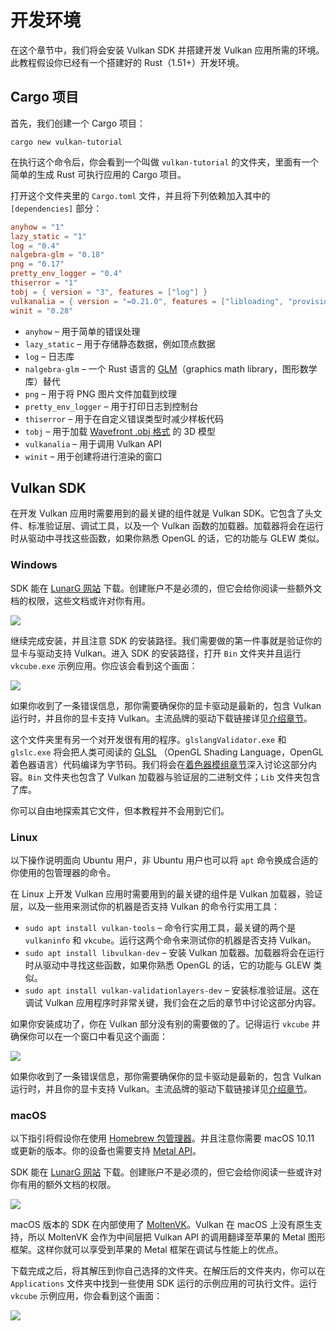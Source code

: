 # 开发环境

在这个章节中，我们将会安装 Vulkan SDK 并搭建开发 Vulkan 应用所需的环境。此教程假设你已经有一个搭建好的 Rust（1.51+）开发环境。

## Cargo 项目

首先，我们创建一个 Cargo 项目：

`cargo new vulkan-tutorial`

在执行这个命令后，你会看到一个叫做 `vulkan-tutorial` 的文件夹，里面有一个简单的生成 Rust 可执行应用的 Cargo 项目。

打开这个文件夹里的 `Cargo.toml` 文件，并且将下列依赖加入其中的 `[dependencies]` 部分：

```toml
anyhow = "1"
lazy_static = "1"
log = "0.4"
nalgebra-glm = "0.18"
png = "0.17"
pretty_env_logger = "0.4"
thiserror = "1"
tobj = { version = "3", features = ["log"] }
vulkanalia = { version = "=0.21.0", features = ["libloading", "provisional", "window"] }
winit = "0.28"
```

* `anyhow` &ndash; 用于简单的错误处理
* `lazy_static` &ndash; 用于存储静态数据，例如顶点数据
* `log` &ndash; 日志库
* `nalgebra-glm` &ndash; 一个 Rust 语言的 [GLM](https://glm.g-truc.net/0.9.9/index.html)（graphics math library，图形数学库）替代
* `png` &ndash; 用于将 PNG 图片文件加载到纹理
* `pretty_env_logger` &ndash; 用于打印日志到控制台
* `thiserror` &ndash; 用于在自定义错误类型时减少样板代码
* `tobj` &ndash; 用于加载 [Wavefront .obj 格式](https:/en.wikipedia.org/wiki/Wavefront_.obj_file) 的 3D 模型
* `vulkanalia` &ndash; 用于调用 Vulkan API
* `winit` &ndash; 用于创建将进行渲染的窗口

## Vulkan SDK

在开发 Vulkan 应用时需要用到的最关键的组件就是 Vulkan SDK。它包含了头文件、标准验证层、调试工具，以及一个 Vulkan 函数的加载器。加载器将会在运行时从驱动中寻找这些函数，如果你熟悉 OpenGL 的话，它的功能与 GLEW 类似。

### Windows

SDK 能在 [LunarG 网站](https://vulkan.lunarg.com/) 下载。创建账户不是必须的，但它会给你阅读一些额外文档的权限，这些文档或许对你有用。

![](./images/vulkan_sdk_download_buttons.png)

继续完成安装，并且注意 SDK 的安装路径。我们需要做的第一件事就是验证你的显卡与驱动支持 Vulkan。进入 SDK 的安装路径，打开 `Bin` 文件夹并且运行 `vkcube.exe` 示例应用。你应该会看到这个画面：

![](./images/cube_demo.png)

如果你收到了一条错误信息，那你需要确保你的显卡驱动是最新的，包含 Vulkan 运行时，并且你的显卡支持 Vulkan。主流品牌的驱动下载链接详见[介绍章节](introduction.html)。

这个文件夹里有另一个对开发很有用的程序。`glslangValidator.exe` 和 `glslc.exe` 将会把人类可阅读的 [GLSL](https://en.wikipedia.org/wiki/OpenGL_Shading_Language) （OpenGL Shading Language，OpenGL 着色器语言）代码编译为字节码。我们将会在[着色器模组章节](pipeline/shader_modules.html)深入讨论这部分内容。`Bin` 文件夹也包含了 Vulkan 加载器与验证层的二进制文件；`Lib` 文件夹包含了库。

你可以自由地探索其它文件，但本教程并不会用到它们。

### Linux

以下操作说明面向 Ubuntu 用户，非 Ubuntu 用户也可以将 `apt` 命令换成合适的你使用的包管理器的命令。

在 Linux 上开发 Vulkan 应用时需要用到的最关键的组件是 Vulkan 加载器，验证层，以及一些用来测试你的机器是否支持 Vulkan 的命令行实用工具：

* `sudo apt install vulkan-tools` &ndash; 命令行实用工具，最关键的两个是 `vulkaninfo` 和 `vkcube`。运行这两个命令来测试你的机器是否支持 Vulkan。
* `sudo apt install libvulkan-dev` &ndash; 安装 Vulkan 加载器。加载器将会在运行时从驱动中寻找这些函数，如果你熟悉 OpenGL 的话，它的功能与 GLEW 类似。
* `sudo apt install vulkan-validationlayers-dev` &ndash; 安装标准验证层。这在调试 Vulkan 应用程序时非常关键，我们会在之后的章节中讨论这部分内容。

如果你安装成功了，你在 Vulkan 部分没有别的需要做的了。记得运行 `vkcube` 并确保你可以在一个窗口中看见这个画面：

![](./images/cube_demo_nowindow.png)

如果你收到了一条错误信息，那你需要确保你的显卡驱动是最新的，包含 Vulkan 运行时，并且你的显卡支持 Vulkan。主流品牌的驱动下载链接详见[介绍章节](introduction.html)。

### macOS

以下指引将假设你在使用 [Homebrew 包管理器](https://brew.sh/)。并且注意你需要 macOS 10.11 或更新的版本。你的设备也需要支持 [Metal API](https://en.wikipedia.org/wiki/Metal_(API)#Supported_GPUs)。

SDK 能在 [LunarG 网站](https://vulkan.lunarg.com/) 下载。创建账户不是必须的，但它会给你阅读一些或许对你有用的额外文档的权限。

![](./images/vulkan_sdk_download_buttons.png)

macOS 版本的 SDK 在内部使用了 [MoltenVK](https://moltengl.com/)。Vulkan 在 macOS 上没有原生支持，所以 MoltenVK 会作为中间层把 Vulkan API 的调用翻译至苹果的 Metal 图形框架。这样你就可以享受到苹果的 Metal 框架在调试与性能上的优点。

下载完成之后，将其解压到你自己选择的文件夹。在解压后的文件夹内，你可以在 `Applications` 文件夹中找到一些使用 SDK 运行的示例应用的可执行文件。运行 `vkcube` 示例应用，你会看到这个画面：

![](./images/cube_demo_mac.png)
